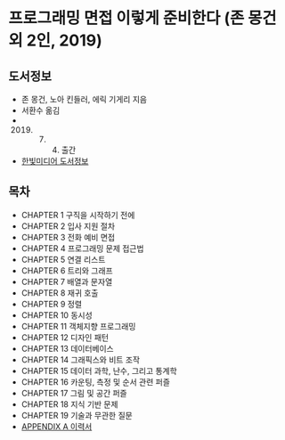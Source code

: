 # 프로그래밍 면접 이렇게 준비한다 (존 몽건 외 2인, 2019)

## 도서정보

- 존 몽건, 노아 킨들러, 에릭 기게리 지음
- 서환수 옮김
- 2019. 7. 4. 출간
- [한빛미디어 도서정보](https://www.hanbit.co.kr/media/books/book_view.html?p_code=B6503680425)

## 목차

- CHAPTER 1 구직을 시작하기 전에
- CHAPTER 2 입사 지원 절차
- CHAPTER 3 전화 예비 면접
- CHAPTER 4 프로그래밍 문제 접근법
- CHAPTER 5 연결 리스트
- CHAPTER 6 트리와 그래프
- CHAPTER 7 배열과 문자열
- CHAPTER 8 재귀 호출
- CHAPTER 9 정렬
- CHAPTER 10 동시성
- CHAPTER 11 객체지향 프로그래밍
- CHAPTER 12 디자인 패턴
- CHAPTER 13 데이터베이스
- CHAPTER 14 그래픽스와 비트 조작
- CHAPTER 15 데이터 과학, 난수, 그리고 통계학
- CHAPTER 16 카운팅, 측정 및 순서 관련 퍼즐
- CHAPTER 17 그림 및 공간 퍼즐
- CHAPTER 18 지식 기반 문제
- CHAPTER 19 기술과 무관한 질문
- [APPENDIX A 이력서](./appendix-resume.md)
